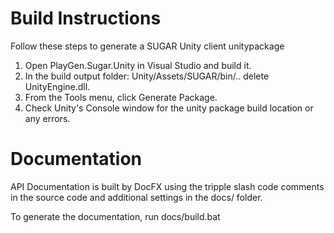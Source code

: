 # Build Instructions

Follow these steps to generate a SUGAR Unity client unitypackage

1. Open PlayGen.Sugar.Unity in Visual Studio and build it.
2. In the build output folder: Unity/Assets/SUGAR/bin/.. delete UnityEngine.dll.
3. From the Tools menu, click Generate Package.
4. Check Unity's Console window for the unity package build location or any errors.

# Documentation

API Documentation is built by DocFX using the tripple slash code comments in the source code and additional settings in the docs/ folder.

To generate the documentation, run docs/build.bat